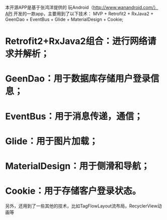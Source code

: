本开源APP是基于张鸿洋提供的 玩Android（http://www.wanandroid.com/）API 开发的一款app，主要用到了以下技术：
MVP + Retrofit2 + RxJava2 + GeenDao + EventBus + Glide + MaterialDesign + Cookie;

# Retrofit2+RxJava2组合：进行网络请求并解析；
# GeenDao：用于数据库存储用户登录信息；
# EventBus：用于消息传递，通信；
# Glide：用于图片加载；
# MaterialDesign：用于侧滑和导航；
# Cookie：用于存储客户登录状态。

另外，还用到了一些其他的技术，比如TagFlowLayout流布局，RecyclerView动画等